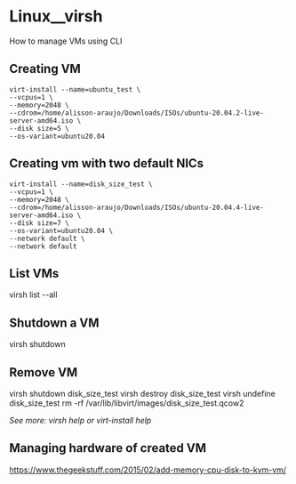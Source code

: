 # Linux__virsh
How to manage VMs using CLI


## Creating VM

```
virt-install --name=ubuntu_test \
--vcpus=1 \
--memory=2048 \
--cdrom=/home/alisson-araujo/Downloads/ISOs/ubuntu-20.04.2-live-server-amd64.iso \
--disk size=5 \
--os-variant=ubuntu20.04
```

## Creating vm with two default NICs

```
virt-install --name=disk_size_test \
--vcpus=1 \
--memory=2048 \
--cdrom=/home/alisson-araujo/Downloads/ISOs/ubuntu-20.04.4-live-server-amd64.iso \
--disk size=7 \
--os-variant=ubuntu20.04 \
--network default \
--network default
```
## List VMs

virsh list --all

## Shutdown a VM

virsh shutdown <domain>

## Remove VM

virsh shutdown disk_size_test
virsh destroy disk_size_test
virsh undefine disk_size_test
rm -rf /var/lib/libvirt/images/disk_size_test.qcow2
  
_See more: virsh help or virt-install help_

## Managing hardware of created VM

https://www.thegeekstuff.com/2015/02/add-memory-cpu-disk-to-kvm-vm/
